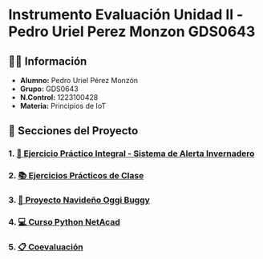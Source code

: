 # Instrumento Evaluación Unidad ll - Pedro Uriel Perez Monzon GDS0643

## 👨‍💻 Información
- **Alumno:** Pedro Uriel Pérez Monzón
- **Grupo:** GDS0643
- **N.Control:**  1223100428
- **Materia:** Principios de IoT

## 📂 Secciones del Proyecto

### 1. [🌱 Ejercicio Práctico Integral - Sistema de Alerta Invernadero](https://github.com/Pedro-Uriel-Perez/Instrumento-Evaluacion-Unidad-ll---Pedro-Uriel-Perez-Monzon/blob/main/Ejercicio_Practico_Integral/Sistema%20de%20Alerta%20de%20Temperatura%20y%20Humedad%20en%20Invernadero.md)

### 2. [📚 Ejercicios Prácticos de Clase](https://github.com/Pedro-Uriel-Perez/Instrumento-Evaluacion-Unidad-ll---Pedro-Uriel-Perez-Monzon/blob/main/Ejercicios_Clase/EvidenciaEjercicios.md)

### 3. [🎄 Proyecto Navideño Oggi Buggy](https://github.com/Pedro-Uriel-Perez/Instrumento-Evaluacion-Unidad-ll---Pedro-Uriel-Perez-Monzon/blob/main/Proyecto_Navide%C3%B1o/AvanceProyecto.md)

### 4. [💻 Curso Python NetAcad](https://github.com/Pedro-Uriel-Perez/Instrumento-Evaluacion-Unidad-ll---Pedro-Uriel-Perez-Monzon/blob/main/Curso_Python_NetAcad/EvidenciasDeCurso.md)

### 5. [📋 Coevaluación](https://github.com/Pedro-Uriel-Perez/Instrumento-Evaluacion-Unidad-ll---Pedro-Uriel-Perez-Monzon/blob/main/Coevaluaci%C3%B3n/Coevaluaci%C3%B3n.md)



